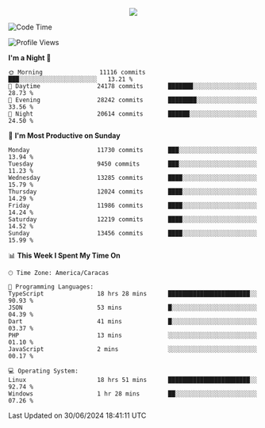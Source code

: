 <p align="center">
  <a href="http://www.github.com/thevacs">
    <img src="https://github-readme-streak-stats.herokuapp.com/?user=thevacs&stroke=ffffff&background=1c1917&ring=0891b2&fire=0891b2&currStreakNum=ffffff&currStreakLabel=0891b2&sideNums=ffffff&sideLabels=ffffff&dates=ffffff&hide_border=true" />
  </a>
</p>

<!--START_SECTION:waka-->
![Code Time](http://img.shields.io/badge/Code%20Time-2%2C573%20hrs%2046%20mins-blue)

![Profile Views](http://img.shields.io/badge/Profile%20Views-0-blue)

**I'm a Night 🦉** 

```text
🌞 Morning                11116 commits       ███░░░░░░░░░░░░░░░░░░░░░░   13.21 % 
🌆 Daytime                24178 commits       ███████░░░░░░░░░░░░░░░░░░   28.73 % 
🌃 Evening                28242 commits       ████████░░░░░░░░░░░░░░░░░   33.56 % 
🌙 Night                  20614 commits       ██████░░░░░░░░░░░░░░░░░░░   24.50 % 
```
📅 **I'm Most Productive on Sunday** 

```text
Monday                   11730 commits       ███░░░░░░░░░░░░░░░░░░░░░░   13.94 % 
Tuesday                  9450 commits        ███░░░░░░░░░░░░░░░░░░░░░░   11.23 % 
Wednesday                13285 commits       ████░░░░░░░░░░░░░░░░░░░░░   15.79 % 
Thursday                 12024 commits       ████░░░░░░░░░░░░░░░░░░░░░   14.29 % 
Friday                   11986 commits       ████░░░░░░░░░░░░░░░░░░░░░   14.24 % 
Saturday                 12219 commits       ████░░░░░░░░░░░░░░░░░░░░░   14.52 % 
Sunday                   13456 commits       ████░░░░░░░░░░░░░░░░░░░░░   15.99 % 
```


📊 **This Week I Spent My Time On** 

```text
🕑︎ Time Zone: America/Caracas

💬 Programming Languages: 
TypeScript               18 hrs 28 mins      ███████████████████████░░   90.93 % 
JSON                     53 mins             █░░░░░░░░░░░░░░░░░░░░░░░░   04.39 % 
Dart                     41 mins             █░░░░░░░░░░░░░░░░░░░░░░░░   03.37 % 
PHP                      13 mins             ░░░░░░░░░░░░░░░░░░░░░░░░░   01.10 % 
JavaScript               2 mins              ░░░░░░░░░░░░░░░░░░░░░░░░░   00.17 % 

💻 Operating System: 
Linux                    18 hrs 51 mins      ███████████████████████░░   92.74 % 
Windows                  1 hr 28 mins        ██░░░░░░░░░░░░░░░░░░░░░░░   07.26 % 
```


 Last Updated on 30/06/2024 18:41:11 UTC
<!--END_SECTION:waka-->
